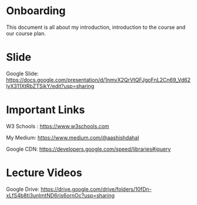 # Onboarding
This document is all about my introduction, introduction to the course and our course plan. 

# Slide
Google Slide: https://docs.google.com/presentation/d/1nmvX2QrVtQFJgoFnL2Cn69_Vd62lyX311XtRbZTSikY/edit?usp=sharing

# Important Links
W3 Schools : https://www.w3schools.com <br/>

My Medium: https://www.medium.com/@aashishdahal <br/>

Google CDN: https://developers.google.com/speed/libraries#jquery

# Lecture Videos 
Google Drive: https://drive.google.com/drive/folders/10fDn-xLfS4b8tj3unImtND6rjs6ornOc?usp=sharing
